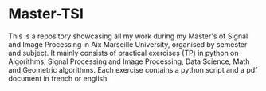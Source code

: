 # Master-TSI

This is a repository showcasing all my work during my Master's of Signal and Image Processing in Aix Marseille University, organised by semester and subject. It mainly consists of practical exercises (TP) in python on Algorithms, Signal Processing and Image Processing, Data Science, Math and Geometric algorithms. Each exercise contains a python script and a pdf document in french or english.
